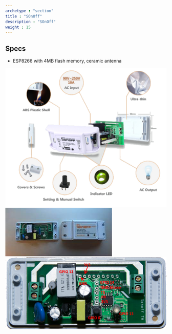 ```yaml
---
archetype : "section"
title : "SOnOff"
description : "SOnOff"
weight : 15
---
```


## Specs
* ESP8266 with 4MB flash memory, ceramic antenna

![image](Sonoff-1.png?width=400px)
![image](sonoff.jpeg?width=400px)
![image](Sonoff-2.png?width=400px)

